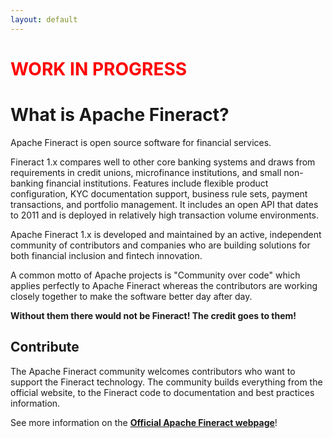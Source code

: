 ```yaml
---
layout: default
---
```


<h1 style="color:red">WORK IN PROGRESS</h1>

# What is Apache Fineract?

Apache Fineract is open source software for financial services.

Fineract 1.x compares well to other core banking systems and draws from requirements in credit unions, microfinance institutions, and small non-banking financial institutions. Features include flexible product configuration, KYC documentation support, business rule sets, payment transactions, and portfolio management. It includes an open API that dates to 2011 and is deployed in relatively high transaction volume environments.

Apache Fineract 1.x is developed and maintained by an active, independent community of contributors and companies who are building solutions for both financial inclusion and fintech innovation.

A common motto of Apache projects is "Community over code" which applies perfectly to Apache Fineract whereas the contributors are working closely together to make the software better day after day. 

<b>Without them there would not be Fineract! The credit goes to them!</b>

## Contribute

The Apache Fineract community welcomes contributors who want to support the Fineract technology. The community builds everything from the official website, to the Fineract code to documentation and best practices information.

See more information on the <a target="_blank" ref="noreferrer" href="https://fineract.apache.org"><b>Official Apache Fineract webpage</b></a>!
